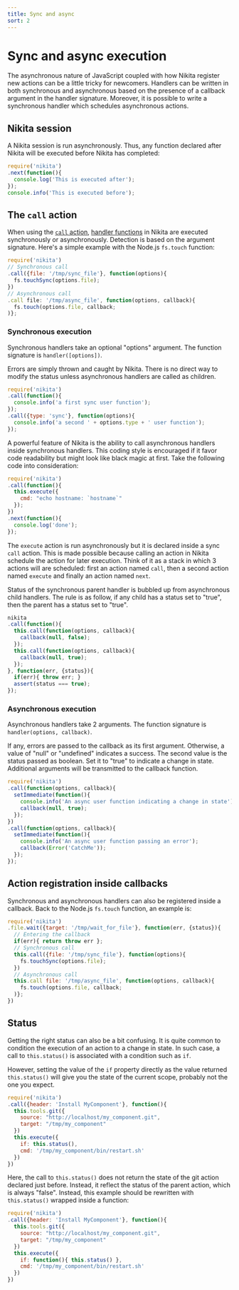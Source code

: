 ```yaml
---
title: Sync and async
sort: 2
---
```


# Sync and async execution

The asynchronous nature of JavaScript coupled with how Nikita register new actions can be a little tricky for newcomers. Handlers can be written in both synchronous and asynchronous based on the presence of a callback argument in the handler signature. Moreover, it is possible to write a synchronous handler which schedules asynchronous actions.

## Nikita session

A Nikita session is run asynchronously. Thus, any function declared after Nikita will be executed before Nikita has completed:

```js
require('nikita')
.next(function(){
  console.log('This is executed after');
});
console.info('This is executed before');
```

## The `call` action

When using the [`call` action](/usages/call), [handler functions](/options/handler) in Nikita are executed synchronously or asynchronously. Detection is based on the argument signature. Here's a simple example with the Node.js `fs.touch` function:

```js
require('nikita')
// Synchronous call
.call({file: '/tmp/sync_file'}, function(options){
  fs.touchSync(options.file);
})
// Asynchronous call
.call file: '/tmp/async_file', function(options, callback){
  fs.touch(options.file, callback;
)};
```

### Synchronous execution

Synchronous handlers take an optional "options" argument. The function signature is `handler([options])`.

Errors are simply thrown and caught by Nikita. There is no direct way to modify the status unless asynchronous handlers are called as children.

```js
require('nikita')
.call(function(){
  console.info('a first sync user function');
});
.call({type: 'sync'}, function(options){
  console.info('a second ' + options.type + ' user function');
});
```

A powerful feature of Nikita is the ability to call asynchronous handlers inside synchronous handlers. This coding style is encouraged if it favor code readability but might look like black magic at first. Take the following code into consideration:

```js
require('nikita')
.call(function(){
  this.execute({
    cmd: "echo hostname: `hostname`"
  });
})
.next(function(){
  console.log('done');
});
```

The `execute` action is run asynchronously but it is declared inside a sync `call` action. This is made possible because calling an action in Nikita schedule the action for later execution. Think of it as a stack in which 3 actions will are scheduled: first an action named `call`, then a second action named `execute` and finally an action named `next`.

Status of the synchronous parent handler is bubbled up from asynchronous child handlers. The rule is as follow, if any child has a status set to "true", then the parent has a status set to "true".

```js
nikita
.call(function(){
  this.call(function(options, callback){
    callback(null, false);
  });
  this.call(function(options, callback){
    callback(null, true);
  });
}, function(err, {status}){
  if(err){ throw err; }
  assert(status === true);
});
```

### Asynchronous execution

Asynchronous handlers take 2 arguments. The function signature is `handler(options, callback)`.

If any, errors are passed to the callback as its first argument. Otherwise, a value of "null" or "undefined" indicates a success. The second value is the status passed as boolean. Set it to "true" to indicate a change in state. Additional arguments will be transmitted to the callback function.

```js
require('nikita')
.call(function(options, callback){
  setImmediate(function(){
    console.info('An async user function indicating a change in state');
    callback(null, true);
  });
})
.call(function(options, callback){
  setImmediate(function(){
    console.info('An async user function passing an error');
    callback(Error('CatchMe'));
  });
});
```

## Action registration inside callbacks

Synchronous and asynchronous handlers can also be registered inside a callback. Back to the Node.js `fs.touch` function, an example is:

```js
require('nikita')
.file.wait({target: '/tmp/wait_for_file'}, function(err, {status}){
  // Entering the callback
  if(err){ return throw err };
  // Synchronous call
  this.call({file: '/tmp/sync_file'}, function(options){
    fs.touchSync(options.file);
  })
  // Asynchronous call
  this.call file: '/tmp/async_file', function(options, callback){
    fs.touch(options.file, callback;
  )};
})
```

## Status

Getting the right status can also be a bit confusing. It is quite common to condition the execution of an action to a change in state. In such case, a call to `this.status()` is associated with a condition such as `if`.

However, setting the value of the `if` property directly as the value returned `this.status()` will give you the state of the current scope, probably not the one you expect.

```js
require('nikita')
.call({header: 'Install MyComponent'}, function(){
  this.tools.git({
    source: "http://localhost/my_component.git",
    target: "/tmp/my_component"
  })
  this.execute({
    if: this.status(),
    cmd: '/tmp/my_component/bin/restart.sh'
  })
})
```

Here, the call to `this.status()` does not return the state of the git action declared just before. Instead, it reflect the status of the parent action, which is always "false". Instead, this example should be rewritten with `this.status()` wrapped inside a function:

```js
require('nikita')
.call({header: 'Install MyComponent'}, function(){
  this.tools.git({
    source: "http://localhost/my_component.git",
    target: "/tmp/my_component"
  })
  this.execute({
    if: function(){ this.status() },
    cmd: '/tmp/my_component/bin/restart.sh'
  })
})
```
